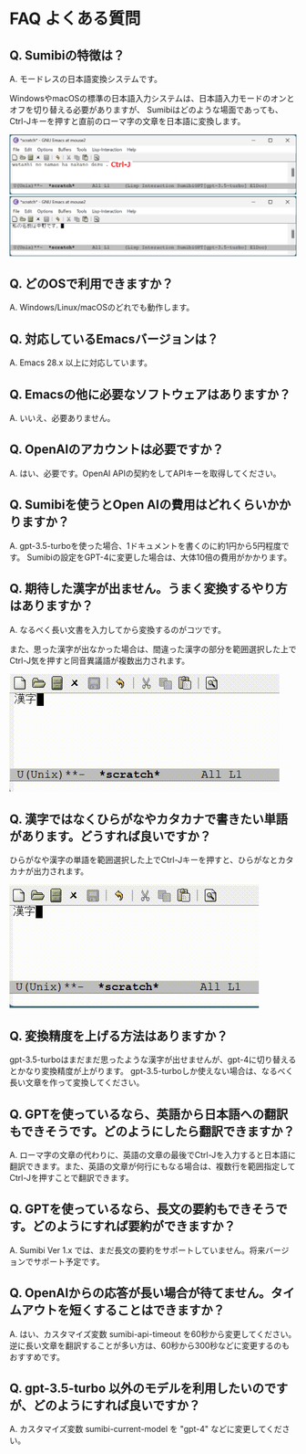 # FAQ よくある質問

## Q. Sumibiの特徴は？

A. モードレスの日本語変換システムです。

WindowsやmacOSの標準の日本語入力システムは、日本語入力モードのオンとオフを切り替える必要がありますが、
Sumibiはどのような場面であっても、Ctrl-Jキーを押すと直前のローマ字の文章を日本語に変換します。

![image.png](./images/img_15.png)
![image.png](./images/img_16.png)

## Q. どのOSで利用できますか？

A. Windows/Linux/macOSのどれでも動作します。

## Q. 対応しているEmacsバージョンは？

A. Emacs 28.x 以上に対応しています。

## Q. Emacsの他に必要なソフトウェアはありますか？

A. いいえ、必要ありません。

## Q. OpenAIのアカウントは必要ですか？

A. はい、必要です。OpenAI APIの契約をしてAPIキーを取得してください。

## Q. Sumibiを使うとOpen AIの費用はどれくらいかかりますか？

A. gpt-3.5-turboを使った場合、1ドキュメントを書くのに約1円から5円程度です。
Sumibiの設定をGPT-4に変更した場合は、大体10倍の費用がかかります。

## Q. 期待した漢字が出ません。うまく変換するやり方はありますか？

A. なるべく長い文書を入力してから変換するのがコツです。

また、思った漢字が出なかった場合は、間違った漢字の部分を範囲選択した上でCtrl-J気を押すと同音異議語が複数出力されます。

![image.png](./images/douon-igigo.gif)

## Q. 漢字ではなくひらがなやカタカナで書きたい単語があります。どうすれば良いですか？

ひらがなや漢字の単語を範囲選択した上でCtrl-Jキーを押すと、ひらがなとカタカナが出力されます。

![image.png](./images/prefer-to-katakana.gif)

## Q. 変換精度を上げる方法はありますか？

gpt-3.5-turboはまだまだ思ったような漢字が出せませんが、gpt-4に切り替えるとかなり変換精度が上がります。
gpt-3.5-turboしか使えない場合は、なるべく長い文章を作って変換してください。

## Q. GPTを使っているなら、英語から日本語への翻訳もできそうです。どのようにしたら翻訳できますか？

A. ローマ字の文章の代わりに、英語の文章の最後でCtrl-Jを入力すると日本語に翻訳できます。また、英語の文章が何行にもなる場合は、複数行を範囲指定してCtrl-Jを押すことで翻訳できます。

## Q. GPTを使っているなら、長文の要約もできそうです。どのようにすれば要約ができますか？

A. Sumibi Ver 1.x では、まだ長文の要約をサポートしていません。将来バージョンでサポート予定です。

## Q. OpenAIからの応答が長い場合が待てません。タイムアウトを短くすることはできますか？

A. はい、カスタマイズ変数 sumibi-api-timeout を60秒から変更してください。逆に長い文章を翻訳することが多い方は、60秒から300秒などに変更するのもおすすめです。

## Q. gpt-3.5-turbo 以外のモデルを利用したいのですが、どのようにすれば良いですか？

A. カスタマイズ変数 sumibi-current-model を "gpt-4" などに変更してください。

